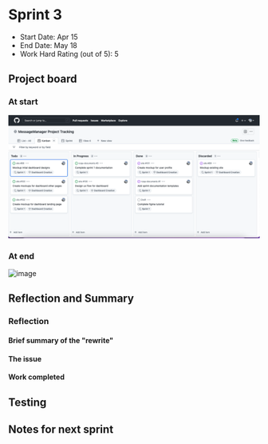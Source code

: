 # Sprint 3

- Start Date: Apr 15
- End Date: May 18
- Work Hard Rating (out of 5): 5

## Project board

### At start

![image](https://github.com/message-manager-discord/nzqa-documents/blob/11d87e57e6847e27de61ccc3531d9d21aae9e164/sprint_1/kanban_end_sprint_1.png)

### At end

![image](https://user-images.githubusercontent.com/52091960/168931702-5df6a234-4321-4f1c-b595-3dc02a1907cb.png)



## Reflection and Summary

### Reflection



#### Brief summary of the "rewrite"



#### The issue



#### Work completed


## Testing



## Notes for next sprint


